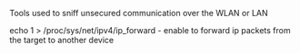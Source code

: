 Tools used to sniff unsecured communication over the WLAN or LAN

echo 1 > /proc/sys/net/ipv4/ip_forward - enable to forward ip packets from the target to another device